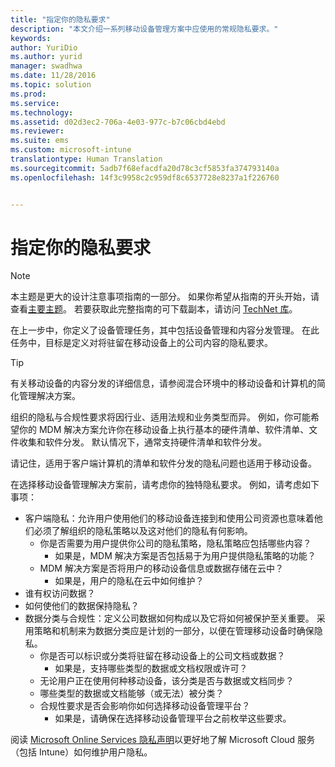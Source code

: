 ```yaml
---
title: "指定你的隐私要求"
description: "本文介绍一系列移动设备管理方案中应使用的常规隐私要求。"
keywords: 
author: YuriDio
ms.author: yurid
manager: swadhwa
ms.date: 11/28/2016
ms.topic: solution
ms.prod: 
ms.service: 
ms.technology: 
ms.assetid: d02d3ec2-706a-4e03-977c-b7c06cbd4ebd
ms.reviewer: 
ms.suite: ems
ms.custom: microsoft-intune
translationtype: Human Translation
ms.sourcegitcommit: 5adb7f68efacdfa20d78c3cf5853fa374793140a
ms.openlocfilehash: 14f3c9958c2c959df8c6537728e8237a1f226760


---
```


# <a name="specify-your-privacy-requirements"></a>指定你的隐私要求

>[!NOTE]
>本主题是更大的设计注意事项指南的一部分。 如果你希望从指南的开头开始，请查看[主要主题](mdm-design-considerations-guide.md)。 若要获取此完整指南的可下载副本，请访问 [TechNet 库](https://gallery.technet.microsoft.com/Mobile-Device-Management-7d401582)。


在上一步中，你定义了设备管理任务，其中包括设备管理和内容分发管理。 在此任务中，目标是定义对将驻留在移动设备上的公司内容的隐私要求。 

>[!TIP] 
> 有关移动设备的内容分发的详细信息，请参阅混合环境中的移动设备和计算机的简化管理解决方案。

组织的隐私与合规性要求将因行业、适用法规和业务类型而异。 例如，你可能希望你的 MDM 解决方案允许你在移动设备上执行基本的硬件清单、软件清单、文件收集和软件分发。 默认情况下，通常支持硬件清单和软件分发。 

请记住，适用于客户端计算机的清单和软件分发的隐私问题也适用于移动设备。 

在选择移动设备管理解决方案前，请考虑你的独特隐私要求。 例如，请考虑如下事项：

- 客户端隐私：允许用户使用他们的移动设备连接到和使用公司资源也意味着他们必须了解组织的隐私策略以及这对他们的隐私有何影响。
    - 你是否需要为用户提供你公司的隐私策略，隐私策略应包括哪些内容？
        - 如果是，MDM 解决方案是否包括易于为用户提供隐私策略的功能？
    - MDM 解决方案是否将用户的移动设备信息或数据存储在云中？
        - 如果是，用户的隐私在云中如何维护？ 
- 谁有权访问数据？
- 如何使他们的数据保持隐私？
- 数据分类与合规性：定义公司数据如何构成以及它将如何被保护至关重要。 采用策略和机制来为数据分类应是计划的一部分，以便在管理移动设备时确保隐私。
    - 你是否可以标识或分类将驻留在移动设备上的公司文档或数据？
        - 如果是，支持哪些类型的数据或文档权限或许可？
    - 无论用户正在使用何种移动设备，该分类是否与数据或文档同步？
    - 哪些类型的数据或文档能够（或无法）被分类？
    - 合规性要求是否会影响你如何选择移动设备管理平台？
        - 如果是，请确保在选择移动设备管理平台之前枚举这些要求。

阅读 [Microsoft Online Services 隐私声明](http://www.microsoft.com/server-cloud/products/intune-trust-center/privacy.aspx)以更好地了解 Microsoft Cloud 服务（包括 Intune）如何维护用户隐私。



<!--HONumber=Nov16_HO4-->


